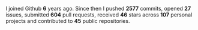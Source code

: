 
I joined Github **6** years ago. Since then I pushed **2577** commits, opened **27** issues, submitted **604** pull requests, received **46** stars across **107** personal projects and contributed to **45** public repositories.
